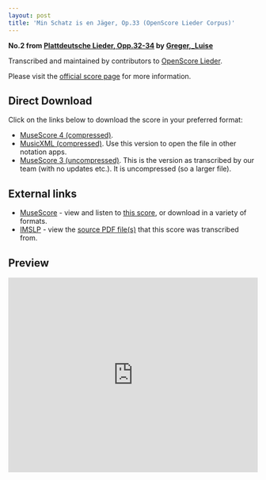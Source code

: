 ```yaml
---
layout: post
title: 'Min Schatz is en Jäger, Op.33 (OpenScore Lieder Corpus)'
---
```


__No.2 from [Plattdeutsche Lieder, Opp.32-34](https://fourscoreandmore.org/openscore/lieder/Greger,_Luise/Plattdeutsche_Lieder,_Opp.32-34/) by [Greger,_Luise](https://fourscoreandmore.org/openscore/lieder/Greger,_Luise)__

Transcribed and maintained by contributors to [OpenScore Lieder].

Please visit the [official score page] for more information.

[official score page]: https://musescore.com/openscore-lieder-corpus/scores/6267935
[OpenScore Lieder]: https://musescore.com/openscore-lieder-corpus

## Direct Download

Click on the links below to download the score in your preferred format:
- [MuseScore 4 (compressed)](https://github.com/openscore/lieder/blob/main/scores/Greger,_Luise/Plattdeutsche_Lieder,_Opp.32-34/2_Min_Schatz_is_en_Jäger,_Op.33/lc6267935.mscz?raw=true).
- [MusicXML (compressed)](https://github.com/openscore/lieder/blob/main/scores/Greger,_Luise/Plattdeutsche_Lieder,_Opp.32-34/2_Min_Schatz_is_en_Jäger,_Op.33/lc6267935.mxl?raw=true). Use this version to open the file in other notation apps.
- [MuseScore 3 (uncompressed)](https://github.com/openscore/lieder/blob/main/scores/Greger,_Luise/Plattdeutsche_Lieder,_Opp.32-34/2_Min_Schatz_is_en_Jäger,_Op.33/lc6267935.mscx?raw=true). This is the version as transcribed by our team (with no updates etc.). It is uncompressed (so a larger file).

## External links

- [MuseScore] - view and listen to [this score][MuseScore], or download in a variety of formats.
- [IMSLP] - view the [source PDF file(s)][IMSLP] that this score was transcribed from.

[MuseScore]: https://musescore.com/score/6267935
[IMSLP]: https://imslp.org/wiki/Special:ReverseLookup/624890

## Preview

<iframe width="100%" height="394" src="https://musescore.com/openscore-lieder-corpus/scores/6267935/embed" frameborder="0" allowfullscreen allow="autoplay; fullscreen"></iframe>
